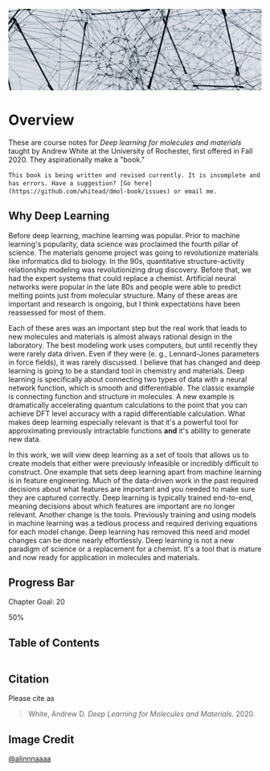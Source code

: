 ![Picture of art installation of networked cables](_static/images/header_small.jpg)


# Overview

These are course notes for *Deep learning for molecules and materials* taught by Andrew White at the University of Rochester,
first offered in Fall 2020. They aspirationally make a "book."

```{danger}
This book is being written and revised currently. It is incomplete and has errors. Have a suggestion? [Go here](https://github.com/whitead/dmol-book/issues) or email me.
```

## Why Deep Learning

Before deep learning, machine learning was popular. Prior to machine learning's popularity, data science was proclaimed the fourth pillar of science. The materials genome project was going to revolutionize materials like informatics did to biology. In the 90s, quantitative structure-activity relationship modeling was revolutionizing drug discovery. Before that, we had the expert systems that could replace a chemist. Artificial neural networks were popular in the late 80s and people were able to predict melting points just from molecular structure. Many of these areas are important and research is ongoing, but I think expectations have been reassessed for most of them.

Each of these ares was an important step but the real work that leads to new molecules and materials is almost always rational design in the laboratory. The best modeling work uses computers, but until recently they were rarely data driven. Even if they were (e. g., Lennard-Jones parameters in force fields), it was rarely discussed. I believe that has changed and deep learning is going to be a standard tool in chemistry and materials. Deep learning is specifically about connecting two types of data with a neural network function, which is smooth and differentiable. The classic example is connecting function and structure in molecules. A new example is dramatically accelerating quantum calculations to the point that you can achieve DFT level accuracy with a rapid differentiable calculation. What makes deep learning especially relevant is that it's a powerful tool for approximating previously intractable functions **and** it's ability to generate new data.

In this work, we will view deep learning as a set of tools that allows us to create models that either were previously infeasible or incredibly difficult to construct. One example that sets deep learning apart from machine learning is in feature engineering. Much of the data-driven work in the past required decisions about what features are important and you needed to make sure they are captured correctly. Deep learning is typically trained end-to-end, meaning decisions about which features are important are no longer relevant. Another change is the tools. Previously training and using models in machine learning was a tedious process and required deriving equations for each model change. Deep learning has removed this need and model changes can be done nearly effortlessly. Deep learning is not a new paradigm of science or a replacement for a chemist. It's a tool that is mature and now ready for application in molecules and materials.

## Progress Bar

Chapter Goal: 20

<div class="wh-wrapper">
    <div class="wh-progress-bar">
        <span class="wh-progress-bar-fill" style="width: 50%;"> 50% </span>
    </div>
</div>


## Table of Contents

```{tableofcontents}
```

## Citation

Please cite as

> White, Andrew D. *Deep Learning for Molecules and Materials*. 2020.

## Image Credit

[@alinnnaaaa](https://unsplash.com/@alinnnaaaa)